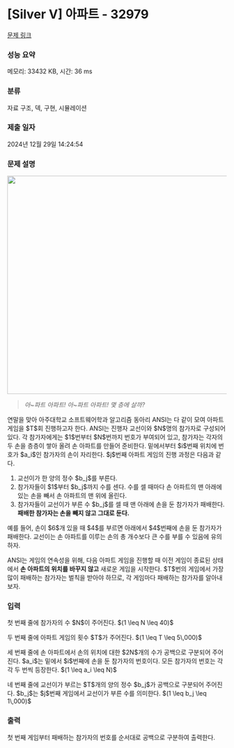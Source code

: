 # [Silver V] 아파트 - 32979 

[문제 링크](https://www.acmicpc.net/problem/32979) 

### 성능 요약

메모리: 33432 KB, 시간: 36 ms

### 분류

자료 구조, 덱, 구현, 시뮬레이션

### 제출 일자

2024년 12월 29일 14:24:54

### 문제 설명

<p style="text-align: center;"><img alt="" src="" style="width: 721px; height: 500px;"></p>

<blockquote>
<p><em>아~파트 아파트! 아~파트 아파트! 몇 층에 살까?</em></p>
</blockquote>

<p>연말을 맞아 아주대학교 소프트웨어학과 알고리즘 동아리 ANSI는 다 같이 모여 아파트 게임을 $T$회 진행하고자 한다. ANSI는 진행자 교선이와 $N$명의 참가자로 구성되어 있다. 각 참가자에게는 $1$번부터 $N$번까지 번호가 부여되어 있고, 참가자는 각자의 두 손을 층층이 쌓아 올려 손 아파트를 만들어 준비한다. 밑에서부터 $i$번째 위치에 번호가 $a_i$인 참가자의 손이 자리한다. $j$번째 아파트 게임의 진행 과정은 다음과 같다.</p>

<ol>
	<li>교선이가 한 양의 정수 $b_j$를 부른다.</li>
	<li>참가자들이 $1$부터 $b_j$까지 수를 센다. 수를 셀 때마다 손 아파트의 맨 아래에 있는 손을 빼서 손 아파트의 맨 위에 올린다.</li>
	<li>참가자들이 교선이가 부른 수 $b_j$를 셀 때 맨 아래에 손을 둔 참가자가 패배한다. <strong>패배한 참가자는 손을 빼지 않고 그대로 둔다.</strong></li>
</ol>

<p>예를 들어, 손이 $6$개 있을 때 $4$를 부르면 아래에서 $4$번째에 손을 둔 참가자가 패배한다. 교선이는 손 아파트를 이루는 손의 총 개수보다 큰 수를 부를 수 있음에 유의하자.</p>

<p>ANSI는 게임의 연속성을 위해, 다음 아파트 게임을 진행할 때 이전 게임이 종료된 상태에서 <strong>손 아파트의 위치를 바꾸지 않고</strong> 새로운 게임을 시작한다. $T$번의 게임에서 가장 많이 패배하는 참가자는 벌칙을 받아야 하므로, 각 게임마다 패배하는 참가자를 알아내 보자.</p>

### 입력 

 <p>첫 번째 줄에 참가자의 수 $N$이 주어진다. $(1 \leq N \leq 40)$</p>

<p>두 번째 줄에 아파트 게임의 횟수 $T$가 주어진다. $(1 \leq T \leq 5\,000)$</p>

<p>세 번째 줄에 손 아파트에서 손의 위치에 대한 $2N$개의 수가 공백으로 구분되어 주어진다. $a_i$는 밑에서 $i$번째에 손을 둔 참가자의 번호이다. 모든 참가자의 번호는 각각 두 번씩 등장한다. $(1 \leq a_i \leq N)$</p>

<p>네 번째 줄에 교선이가 부르는 $T$개의 양의 정수 $b_j$가 공백으로 구분되어 주어진다. $b_j$는 $j$번째 게임에서 교선이가 부른 수를 의미한다. $(1 \leq b_j \leq 1\,000)$</p>

### 출력 

 <p>첫 번째 게임부터 패배하는 참가자의 번호를 순서대로 공백으로 구분하여 출력한다.</p>

